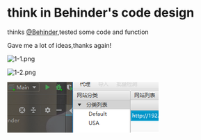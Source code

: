 
# think in Behinder's code design

thinks [@Behinder](https://github.com/rebeyond/Behinder),tested some code and function

Gave me a lot of ideas,thanks again!

![1-1.png](https://raw.githubusercontent.com/Freakboy/Behinder/master/img/1-1.png)

![1-2.png](https://raw.githubusercontent.com/Freakboy/Behinder/master/img/1-2.png)

![1-3.png](img/1-3.png)


